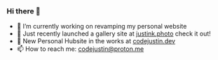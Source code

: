 ### Hi there 👋

- 🔭 I’m currently working on revamping my personal website
- 🎉 Just recently launched a gallery site at [justink.photo](https://www.justink.photo) check it out!
- 🌱 New Personal Hubsite in the works at [codejustin.dev](https://codejustin.dev)
- 📫 How to reach me: codejustin@proton.me 
